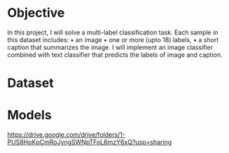 # Objective

In this project, I will solve a multi-label classification task. Each sample in this dataset includes:
• an image
• one or more (upto 18) labels,
• a short caption that summarizes the image.
I will implement an image classifier combined with text classifier that predicts the labels of image and caption.

# Dataset


# Models

https://drive.google.com/drive/folders/1-PUS8HpKpCmRoJyngSWNpTFoL6mzY6xQ?usp=sharing

